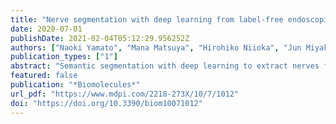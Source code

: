 ```yaml
---
title: "Nerve segmentation with deep learning from label-free endoscopic images obtained using coherent anti-stokes Raman scattering"
date: 2020-07-01
publishDate: 2021-02-04T05:12:29.956252Z
authors: ["Naoki Yamato", "Mana Matsuya", "Hirohiko Niioka", "Jun Miyake", "Mamoru Hashimoto"]
publication_types: ["1"]
abstract: "Semantic segmentation with deep learning to extract nerves from label-free endoscopic images obtained using coherent anti-Stokes Raman scattering (CARS) for nerve-sparing surgery is described. We developed a CARS rigid endoscope in order to identify the exact location of peripheral nerves in surgery. Myelinated nerves are visualized with a CARS lipid signal in a label-free manner. Because the lipid distribution includes other tissues as well as nerves, nerve segmentation is required to achieve nerve-sparing surgery. We propose using U-Net with a VGG16 encoder as a deep learning model and pre-training with fluorescence images, which visualize the lipid distribution similar to CARS images, before fine-tuning with a small dataset of CARS endoscopy images. For nerve segmentation, we used 24 CARS and 1,818 fluorescence nerve images of three rabbit prostates. We achieved label-free nerve segmentation with a mean accuracy of 0.962 and an F1 value of 0.860. Pre-training on fluorescence images significantly improved the performance of nerve segmentation in terms of the mean accuracy and F1 value (p<0.05). Nerve segmentation of label-free endoscopic images will allow for safer endoscopic surgery, while reducing dysfunction and improving prognosis after surgery."
featured: false
publication: "*Biomolecules*"
url_pdf: "https://www.mdpi.com/2218-273X/10/7/1012"
doi: "https://doi.org/10.3390/biom10071012"
---
```



